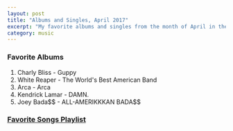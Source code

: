 ```yaml
---
layout: post
title: "Albums and Singles, April 2017"
excerpt: "My favorite albums and singles from the month of April in the 2017th year. "
category: music
---
```


### Favorite Albums
1. Charly Bliss - Guppy
1. White Reaper - The World's Best American Band
1. Arca - Arca
1. Kendrick Lamar - DAMN.
1. Joey Bada\$\$ - ALL-AMERIKKKAN BADA\$\$

### <a href="https://open.spotify.com/user/blrobin2/playlist/71woT8H9ZonWILr3MyUfZn" target="_blank">Favorite Songs Playlist</a>



